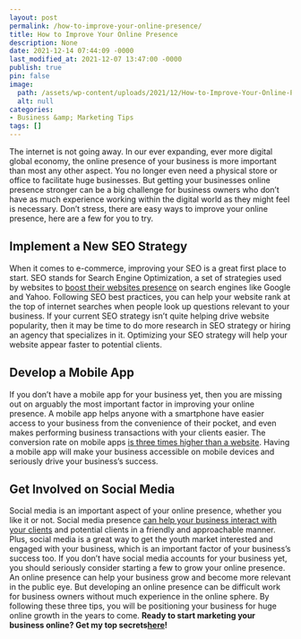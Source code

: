 ```yaml
---
layout: post
permalink: /how-to-improve-your-online-presence/
title: How to Improve Your Online Presence
description: None
date: 2021-12-14 07:44:09 -0000
last_modified_at: 2021-12-07 13:47:00 -0000
publish: true
pin: false
image:
  path: /assets/wp-content/uploads/2021/12/How-to-Improve-Your-Online-Presence.jpg
  alt: null
categories:
- Business &amp; Marketing Tips
tags: []
---
```

The internet is not going away. In our ever expanding, ever more digital global economy, the online presence of your business is more important than most any other aspect. You no longer even need a physical store or office to facilitate huge businesses. But getting your businesses online presence stronger can be a big challenge for business owners who don’t have as much experience working within the digital world as they might feel is necessary. Don’t stress, there are easy ways to improve your online presence, here are a few for you to try.

## **Implement a New SEO Strategy**

When it comes to e-commerce, improving your SEO is a great first place to start. SEO stands for Search Engine Optimization, a set of strategies used by websites to [boost their websites presence](https://mailchimp.com/marketing-glossary/seo/) on search engines like Google and Yahoo. Following SEO best practices, you can help your website rank at the top of internet searches when people look up questions relevant to your business. If your current SEO strategy isn’t quite helping drive website popularity, then it may be time to do more research in SEO strategy or hiring an agency that specializes in it. Optimizing your SEO strategy will help your website appear faster to potential clients.

## **Develop a Mobile App**

If you don’t have a mobile app for your business yet, then you are missing out on arguably the most important factor in improving your online presence. A mobile app helps anyone with a smartphone have easier access to your business from the convenience of their pocket, and even makes performing business transactions with your clients easier. The conversion rate on mobile apps [is three times higher than a website](https://www.celerant.com/standard-mobile-shopping-app/). Having a mobile app will make your business accessible on mobile devices and seriously drive your business’s success.

## **Get Involved on Social Media**

Social media is an important aspect of your online presence, whether you like it or not. Social media presence [can help your business interact with your clients](https://www.mccauleyadvertising.com/why-your-small-business-needs-a-social-media-presence/) and potential clients in a friendly and approachable manner. Plus, social media is a great way to get the youth market interested and engaged with your business, which is an important factor of your business’s success too. If you don’t have social media accounts for your business yet, you should seriously consider starting a few to grow your online presence. An online presence can help your business grow and become more relevant in the public eye. But developing an online presence can be difficult work for business owners without much experience in the online sphere. By following these three tips, you will be positioning your business for huge online growth in the years to come. **Ready to start marketing your business online? Get my top secrets**[**here**](https://go.katebagoy.com/ebook)**!**
